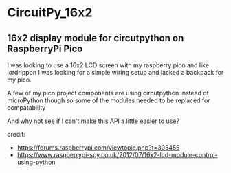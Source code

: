 # CircuitPy_16x2
## 16x2 display module for circutpython on RaspberryPi Pico

I was looking to use a 16x2 LCD screen with my raspberry pico and like lordrippon I was looking for a simple wiring setup and lacked a backpack for my pico. 

A few of my pico project components are using circutpython instead of microPython though so some of the modules needed to be replaced for compatability

And why not see if I can't make this API a little easier to use?

credit: 
- https://forums.raspberrypi.com/viewtopic.php?t=305455
- https://www.raspberrypi-spy.co.uk/2012/07/16x2-lcd-module-control-using-python
